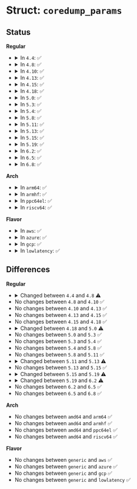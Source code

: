# Struct: <code>coredump_params</code>

## Status
<b>Regular</b>
<ul>
<li>
<details>
<summary>In <code>4.4</code>: ✅</summary>

```c
struct coredump_params {
    const siginfo_t *siginfo;
    struct pt_regs *regs;
    struct file *file;
    long unsigned int limit;
    long unsigned int mm_flags;
    loff_t written;
};
```
</details>
</li>
<li>
<details>
<summary>In <code>4.8</code>: ✅</summary>

```c
struct coredump_params {
    const siginfo_t *siginfo;
    struct pt_regs *regs;
    struct file *file;
    long unsigned int limit;
    long unsigned int mm_flags;
    loff_t written;
    loff_t pos;
};
```
</details>
</li>
<li>
<details>
<summary>In <code>4.10</code>: ✅</summary>

```c
struct coredump_params {
    const siginfo_t *siginfo;
    struct pt_regs *regs;
    struct file *file;
    long unsigned int limit;
    long unsigned int mm_flags;
    loff_t written;
    loff_t pos;
};
```
</details>
</li>
<li>
<details>
<summary>In <code>4.13</code>: ✅</summary>

```c
struct coredump_params {
    const siginfo_t *siginfo;
    struct pt_regs *regs;
    struct file *file;
    long unsigned int limit;
    long unsigned int mm_flags;
    loff_t written;
    loff_t pos;
};
```
</details>
</li>
<li>
<details>
<summary>In <code>4.15</code>: ✅</summary>

```c
struct coredump_params {
    const siginfo_t *siginfo;
    struct pt_regs *regs;
    struct file *file;
    long unsigned int limit;
    long unsigned int mm_flags;
    loff_t written;
    loff_t pos;
};
```
</details>
</li>
<li>
<details>
<summary>In <code>4.18</code>: ✅</summary>

```c
struct coredump_params {
    const siginfo_t *siginfo;
    struct pt_regs *regs;
    struct file *file;
    long unsigned int limit;
    long unsigned int mm_flags;
    loff_t written;
    loff_t pos;
};
```
</details>
</li>
<li>
<details>
<summary>In <code>5.0</code>: ✅</summary>

```c
struct coredump_params {
    const kernel_siginfo_t *siginfo;
    struct pt_regs *regs;
    struct file *file;
    long unsigned int limit;
    long unsigned int mm_flags;
    loff_t written;
    loff_t pos;
};
```
</details>
</li>
<li>
<details>
<summary>In <code>5.3</code>: ✅</summary>

```c
struct coredump_params {
    const kernel_siginfo_t *siginfo;
    struct pt_regs *regs;
    struct file *file;
    long unsigned int limit;
    long unsigned int mm_flags;
    loff_t written;
    loff_t pos;
};
```
</details>
</li>
<li>
<details>
<summary>In <code>5.4</code>: ✅</summary>

```c
struct coredump_params {
    const kernel_siginfo_t *siginfo;
    struct pt_regs *regs;
    struct file *file;
    long unsigned int limit;
    long unsigned int mm_flags;
    loff_t written;
    loff_t pos;
};
```
</details>
</li>
<li>
<details>
<summary>In <code>5.8</code>: ✅</summary>

```c
struct coredump_params {
    const kernel_siginfo_t *siginfo;
    struct pt_regs *regs;
    struct file *file;
    long unsigned int limit;
    long unsigned int mm_flags;
    loff_t written;
    loff_t pos;
};
```
</details>
</li>
<li>
<details>
<summary>In <code>5.11</code>: ✅</summary>

```c
struct coredump_params {
    const kernel_siginfo_t *siginfo;
    struct pt_regs *regs;
    struct file *file;
    long unsigned int limit;
    long unsigned int mm_flags;
    loff_t written;
    loff_t pos;
};
```
</details>
</li>
<li>
<details>
<summary>In <code>5.13</code>: ✅</summary>

```c
struct coredump_params {
    const kernel_siginfo_t *siginfo;
    struct pt_regs *regs;
    struct file *file;
    long unsigned int limit;
    long unsigned int mm_flags;
    loff_t written;
    loff_t pos;
    loff_t to_skip;
};
```
</details>
</li>
<li>
<details>
<summary>In <code>5.15</code>: ✅</summary>

```c
struct coredump_params {
    const kernel_siginfo_t *siginfo;
    struct pt_regs *regs;
    struct file *file;
    long unsigned int limit;
    long unsigned int mm_flags;
    loff_t written;
    loff_t pos;
    loff_t to_skip;
};
```
</details>
</li>
<li>
<details>
<summary>In <code>5.19</code>: ✅</summary>

```c
struct coredump_params {
    const kernel_siginfo_t *siginfo;
    struct pt_regs *regs;
    struct file *file;
    long unsigned int limit;
    long unsigned int mm_flags;
    loff_t written;
    loff_t pos;
    loff_t to_skip;
    int vma_count;
    size_t vma_data_size;
    struct core_vma_metadata *vma_meta;
};
```
</details>
</li>
<li>
<details>
<summary>In <code>6.2</code>: ✅</summary>

```c
struct coredump_params {
    const kernel_siginfo_t *siginfo;
    struct file *file;
    long unsigned int limit;
    long unsigned int mm_flags;
    int cpu;
    loff_t written;
    loff_t pos;
    loff_t to_skip;
    int vma_count;
    size_t vma_data_size;
    struct core_vma_metadata *vma_meta;
};
```
</details>
</li>
<li>
<details>
<summary>In <code>6.5</code>: ✅</summary>

```c
struct coredump_params {
    const kernel_siginfo_t *siginfo;
    struct file *file;
    long unsigned int limit;
    long unsigned int mm_flags;
    int cpu;
    loff_t written;
    loff_t pos;
    loff_t to_skip;
    int vma_count;
    size_t vma_data_size;
    struct core_vma_metadata *vma_meta;
};
```
</details>
</li>
<li>
<details>
<summary>In <code>6.8</code>: ✅</summary>

```c
struct coredump_params {
    const kernel_siginfo_t *siginfo;
    struct file *file;
    long unsigned int limit;
    long unsigned int mm_flags;
    int cpu;
    loff_t written;
    loff_t pos;
    loff_t to_skip;
    int vma_count;
    size_t vma_data_size;
    struct core_vma_metadata *vma_meta;
};
```
</details>
</li>
</ul>
<b>Arch</b>
<ul>
<li>
<details>
<summary>In <code>arm64</code>: ✅</summary>

```c
struct coredump_params {
    const kernel_siginfo_t *siginfo;
    struct pt_regs *regs;
    struct file *file;
    long unsigned int limit;
    long unsigned int mm_flags;
    loff_t written;
    loff_t pos;
};
```
</details>
</li>
<li>
<details>
<summary>In <code>armhf</code>: ✅</summary>

```c
struct coredump_params {
    const kernel_siginfo_t *siginfo;
    struct pt_regs *regs;
    struct file *file;
    long unsigned int limit;
    long unsigned int mm_flags;
    loff_t written;
    loff_t pos;
};
```
</details>
</li>
<li>
<details>
<summary>In <code>ppc64el</code>: ✅</summary>

```c
struct coredump_params {
    const kernel_siginfo_t *siginfo;
    struct pt_regs *regs;
    struct file *file;
    long unsigned int limit;
    long unsigned int mm_flags;
    loff_t written;
    loff_t pos;
};
```
</details>
</li>
<li>
<details>
<summary>In <code>riscv64</code>: ✅</summary>

```c
struct coredump_params {
    const kernel_siginfo_t *siginfo;
    struct pt_regs *regs;
    struct file *file;
    long unsigned int limit;
    long unsigned int mm_flags;
    loff_t written;
    loff_t pos;
};
```
</details>
</li>
</ul>
<b>Flavor</b>
<ul>
<li>
<details>
<summary>In <code>aws</code>: ✅</summary>

```c
struct coredump_params {
    const kernel_siginfo_t *siginfo;
    struct pt_regs *regs;
    struct file *file;
    long unsigned int limit;
    long unsigned int mm_flags;
    loff_t written;
    loff_t pos;
};
```
</details>
</li>
<li>
<details>
<summary>In <code>azure</code>: ✅</summary>

```c
struct coredump_params {
    const kernel_siginfo_t *siginfo;
    struct pt_regs *regs;
    struct file *file;
    long unsigned int limit;
    long unsigned int mm_flags;
    loff_t written;
    loff_t pos;
};
```
</details>
</li>
<li>
<details>
<summary>In <code>gcp</code>: ✅</summary>

```c
struct coredump_params {
    const kernel_siginfo_t *siginfo;
    struct pt_regs *regs;
    struct file *file;
    long unsigned int limit;
    long unsigned int mm_flags;
    loff_t written;
    loff_t pos;
};
```
</details>
</li>
<li>
<details>
<summary>In <code>lowlatency</code>: ✅</summary>

```c
struct coredump_params {
    const kernel_siginfo_t *siginfo;
    struct pt_regs *regs;
    struct file *file;
    long unsigned int limit;
    long unsigned int mm_flags;
    loff_t written;
    loff_t pos;
};
```
</details>
</li>
</ul>

## Differences
<b>Regular</b>
<ul>
<li>
<details>
<summary>Changed between <code>4.4</code> and <code>4.8</code> ⚠️</summary>
<ul>
<li>
<b>Field added. </b>
<code>loff_t pos</code>
</li>
</ul>
</details>
</li>
<li>
No changes between <code>4.8</code> and <code>4.10</code> ✅
</li>
<li>
No changes between <code>4.10</code> and <code>4.13</code> ✅
</li>
<li>
No changes between <code>4.13</code> and <code>4.15</code> ✅
</li>
<li>
No changes between <code>4.15</code> and <code>4.18</code> ✅
</li>
<li>
<details>
<summary>Changed between <code>4.18</code> and <code>5.0</code> ⚠️</summary>
<ul>
<li>
<b>Field type changed. </b>
<code>const siginfo_t *siginfo</code> ➡️ <code>const kernel_siginfo_t *siginfo</code>
</li>
</ul>
</details>
</li>
<li>
No changes between <code>5.0</code> and <code>5.3</code> ✅
</li>
<li>
No changes between <code>5.3</code> and <code>5.4</code> ✅
</li>
<li>
No changes between <code>5.4</code> and <code>5.8</code> ✅
</li>
<li>
No changes between <code>5.8</code> and <code>5.11</code> ✅
</li>
<li>
<details>
<summary>Changed between <code>5.11</code> and <code>5.13</code> ⚠️</summary>
<ul>
<li>
<b>Field added. </b>
<code>loff_t to_skip</code>
</li>
</ul>
</details>
</li>
<li>
No changes between <code>5.13</code> and <code>5.15</code> ✅
</li>
<li>
<details>
<summary>Changed between <code>5.15</code> and <code>5.19</code> ⚠️</summary>
<ul>
<li>
<b>Field added. </b>
<code>int vma_count</code>
</li>
<li>
<b>Field added. </b>
<code>size_t vma_data_size</code>
</li>
<li>
<b>Field added. </b>
<code>struct core_vma_metadata *vma_meta</code>
</li>
</ul>
</details>
</li>
<li>
<details>
<summary>Changed between <code>5.19</code> and <code>6.2</code> ⚠️</summary>
<ul>
<li>
<b>Field added. </b>
<code>int cpu</code>
</li>
<li>
<b>Field removed. </b>
<code>struct pt_regs *regs</code>
</li>
</ul>
</details>
</li>
<li>
No changes between <code>6.2</code> and <code>6.5</code> ✅
</li>
<li>
No changes between <code>6.5</code> and <code>6.8</code> ✅
</li>
</ul>
<b>Arch</b>
<ul>
<li>
No changes between <code>amd64</code> and <code>arm64</code> ✅
</li>
<li>
No changes between <code>amd64</code> and <code>armhf</code> ✅
</li>
<li>
No changes between <code>amd64</code> and <code>ppc64el</code> ✅
</li>
<li>
No changes between <code>amd64</code> and <code>riscv64</code> ✅
</li>
</ul>
<b>Flavor</b>
<ul>
<li>
No changes between <code>generic</code> and <code>aws</code> ✅
</li>
<li>
No changes between <code>generic</code> and <code>azure</code> ✅
</li>
<li>
No changes between <code>generic</code> and <code>gcp</code> ✅
</li>
<li>
No changes between <code>generic</code> and <code>lowlatency</code> ✅
</li>
</ul>
